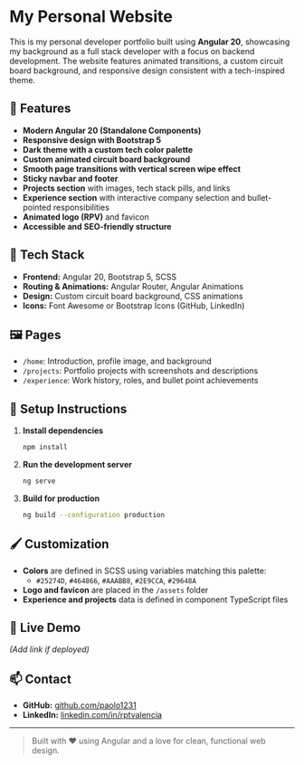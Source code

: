 # My Personal Website

This is my personal developer portfolio built using **Angular 20**, showcasing my background as a full stack developer with a focus on backend development. The website features animated transitions, a custom circuit board background, and responsive design consistent with a tech-inspired theme.

## 🚀 Features

- **Modern Angular 20 (Standalone Components)**
- **Responsive design with Bootstrap 5**
- **Dark theme with a custom tech color palette**
- **Custom animated circuit board background**
- **Smooth page transitions with vertical screen wipe effect**
- **Sticky navbar and footer**
- **Projects section** with images, tech stack pills, and links
- **Experience section** with interactive company selection and bullet-pointed responsibilities
- **Animated logo (RPV)** and favicon
- **Accessible and SEO-friendly structure**

## 🧱 Tech Stack

- **Frontend:** Angular 20, Bootstrap 5, SCSS
- **Routing & Animations:** Angular Router, Angular Animations
- **Design:** Custom circuit board background, CSS animations
- **Icons:** Font Awesome or Bootstrap Icons (GitHub, LinkedIn)

## 🖼️ Pages

- `/home`: Introduction, profile image, and background
- `/projects`: Portfolio projects with screenshots and descriptions
- `/experience`: Work history, roles, and bullet point achievements

## 🧩 Setup Instructions

1. **Install dependencies**
   ```bash
   npm install
   ```

2. **Run the development server**
   ```bash
   ng serve
   ```

3. **Build for production**
   ```bash
   ng build --configuration production
   ```

## 🖌️ Customization

- **Colors** are defined in SCSS using variables matching this palette:
  - `#25274D`, `#464866`, `#AAABB8`, `#2E9CCA`, `#29648A`
- **Logo and favicon** are placed in the `/assets` folder
- **Experience and projects** data is defined in component TypeScript files

## 🔗 Live Demo

_(Add link if deployed)_

## 📫 Contact

- **GitHub:** [github.com/paolo1231](https://github.com/paolo1231)
- **LinkedIn:** [linkedin.com/in/rptvalencia](https://www.linkedin.com/in/rptvalencia/)

---

> Built with ❤️ using Angular and a love for clean, functional web design.